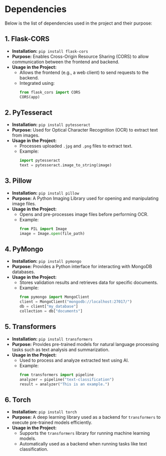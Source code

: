 # Dependencies

Below is the list of dependencies used in the project and their purpose:

## 1. Flask-CORS
- **Installation:** `pip install flask-cors`
- **Purpose:** Enables Cross-Origin Resource Sharing (CORS) to allow communication between the frontend and backend.
- **Usage in the Project:**
  - Allows the frontend (e.g., a web client) to send requests to the backend.
  - Integrated using:
    ```python
    from flask_cors import CORS
    CORS(app)
    ```

## 2. PyTesseract
- **Installation:** `pip install pytesseract`
- **Purpose:** Used for Optical Character Recognition (OCR) to extract text from images.
- **Usage in the Project:**
  - Processes uploaded `.jpg` and `.png` files to extract text.
  - Example:
    ```python
    import pytesseract
    text = pytesseract.image_to_string(image)
    ```

## 3. Pillow
- **Installation:** `pip install pillow`
- **Purpose:** A Python Imaging Library used for opening and manipulating image files.
- **Usage in the Project:**
  - Opens and pre-processes image files before performing OCR.
  - Example:
    ```python
    from PIL import Image
    image = Image.open(file_path)
    ```

## 4. PyMongo
- **Installation:** `pip install pymongo`
- **Purpose:** Provides a Python interface for interacting with MongoDB databases.
- **Usage in the Project:**
  - Stores validation results and retrieves data for specific documents.
  - Example:
    ```python
    from pymongo import MongoClient
    client = MongoClient("mongodb://localhost:27017/")
    db = client["my_database"]
    collection = db["documents"]
    ```

## 5. Transformers
- **Installation:** `pip install transformers`
- **Purpose:** Provides pre-trained models for natural language processing tasks such as text analysis and summarization.
- **Usage in the Project:**
  - Used to process and analyze extracted text using AI.
  - Example:
    ```python
    from transformers import pipeline
    analyzer = pipeline("text-classification")
    result = analyzer("This is an example.")
    ```

## 6. Torch
- **Installation:** `pip install torch`
- **Purpose:** A deep learning library used as a backend for `transformers` to execute pre-trained models efficiently.
- **Usage in the Project:**
  - Supports the `transformers` library for running machine learning models.
  - Automatically used as a backend when running tasks like text classification.
